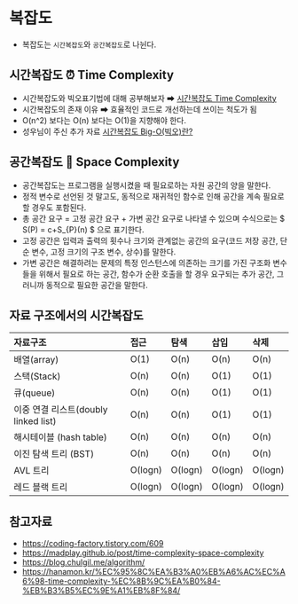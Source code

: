 # 복잡도
* 복잡도는 `시간복잡도`와 `공간복잡도`로 나뉜다.

## 시간복잡도 ⏰ Time Complexity

* 시간복잡도와 빅오표기법에 대해 공부해보자 ➡ 
[시간복잡도 Time Complexity](https://hanamon.kr/%EC%95%8C%EA%B3%A0%EB%A6%AC%EC%A6%98-time-complexity-%EC%8B%9C%EA%B0%84-%EB%B3%B5%EC%9E%A1%EB%8F%84/)
* 시간복잡도의 존재 이유 ➡ 효율적인 코드로 개선하는데 쓰이는 척도가 됨
* O(n^2) 보다는 O(n) 보다는 O(1)을 지향해야 한다.
* 성우님이 주신 추가 자료 [시간복잡도 Big-O(빅오)란?](https://ssdragon.tistory.com/100)

## 공간복잡도 📁 Space Complexity
* 공간복잡도는 프로그램을 실행시켰을 때 필요로하는 자원 공간의 양을 말한다.
* 정적 변수로 선언된 것 말고도, 동적으로 재귀적인 함수로 인해 공간을 계속 필요로 할 경우도 포함된다.
* 총 공간 요구 = 고정 공간 요구 + 가변 공간 요구로 나타낼 수 있으며 수식으로는 $ S(P) = c+S_{P}(n) $ 으로 표기한다.
* 고정 공간은 입력과 출력의 횟수나 크기와 관계없는 공간의 요구(코드 저장 공간, 단순 변수, 고정 크기의 구조 변수, 상수)를 말한다.
* 가변 공간은 해결하려는 문제의 특정 인스턴스에 의존하는 크기를 가진 구조화 변수들을 위해서 필요로 하는 공간, 함수가 순환 호출을 할 경우 요구되는 추가 공간, 그러니까 동적으로 필요한 공간을 말한다.

## 자료 구조에서의 시간복잡도
| 자료구조                           | 접근       | 탐색      | 삽입      | 삭제      |
|:-------------------------------|:---------|:--------|:--------|:--------|
| 배열(array)                      | O(1)     | O(n)    | O(n)    | O(n)    |
| 스택(Stack)                      | O(n)     | O(n)    | O(1)    | O(1)    |
| 큐(queue)                       | O(n)     | O(n)    | O(1)    | O(1)    |
| 이중 연결 리스트(doubly linked list)  | O(n)     | O(n)    | O(1)    | O(1)    |
| 해시테이블 (hash table)             | O(n)     | O(n)    | O(n)    | O(n)    |
| 이진 탐색 트리 (BST)                 | O(n)     | O(n)    | O(n)    | O(n)    |
| AVL 트리                         | O(logn)  | O(logn) | O(logn) | O(logn) |
| 레드 블랙 트리                       | O(logn)  | O(logn) | O(logn) | O(logn) |



## 참고자료
* https://coding-factory.tistory.com/609
* https://madplay.github.io/post/time-complexity-space-complexity
* https://blog.chulgil.me/algorithm/
* https://hanamon.kr/%EC%95%8C%EA%B3%A0%EB%A6%AC%EC%A6%98-time-complexity-%EC%8B%9C%EA%B0%84-%EB%B3%B5%EC%9E%A1%EB%8F%84/
